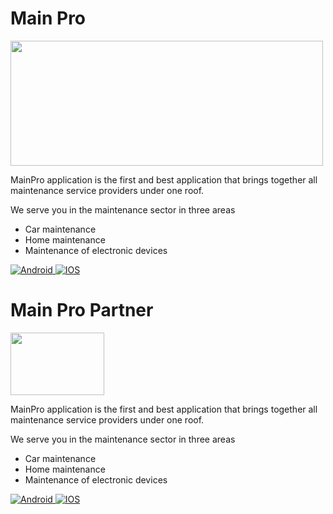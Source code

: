 
# Main Pro

<div>
<img src="https://lh3.googleusercontent.com/J7O37ylnhGvo6M70_TLuRPhmAqMxy62BcEGQk_Akk9u8nfUT8DUmzQgD0kZGr9AGWrwY" width="500" height="200"/>
</div>

MainPro application is the first and best application that brings together all maintenance service providers under one roof.

We serve you in the maintenance sector in three areas

- Car maintenance
- Home maintenance
- Maintenance of electronic devices

<div id="badges">
  <a href= "https://play.google.com/store/apps/details?id=com.Musllaha">
    <img src="https://img.shields.io/badge/android-grey?style=for-the-badge&logo=android&logoColor=white" alt="Android"/>
  </a>
  <a href= "https://apps.apple.com/us/app/main-pro-%D9%85%D8%A7%D9%8A%D9%86-%D8%A8%D8%B1%D9%88/id1582292480">
    <img src="https://img.shields.io/badge/iphone-blue?style=for-the-badge&logo=apple&logoColor=white" alt="IOS"/>
  </a>
</div>



# Main Pro Partner

<div>
<img src="https://is3-ssl.mzstatic.com/image/thumb/Purple112/v4/cd/ad/33/cdad33c7-58cf-3f4f-74dd-ca90e9bff9ba/AppIcon-1x_U007emarketing-0-10-0-0-85-220.png/460x0w.webp" width="150" height="100"/>
</div>

MainPro application is the first and best application that brings together all maintenance service providers under one roof.

We serve you in the maintenance sector in three areas

- Car maintenance
- Home maintenance
- Maintenance of electronic devices

<div id="badges">
  <a href= "https://play.google.com/store/apps/details?id=com.musllah.musullahservice">
    <img src="https://img.shields.io/badge/android-grey?style=for-the-badge&logo=android&logoColor=white" alt="Android"/>
  </a>
  <a href= "https://apps.apple.com/us/app/main-pro-partner-%D8%B4%D8%B1%D9%8A%D9%83-%D9%85%D8%A7%D9%8A%D9%86-%D8%A8%D8%B1%D9%88/id1576702076">
    <img src="https://img.shields.io/badge/iphone-blue?style=for-the-badge&logo=apple&logoColor=white" alt="IOS"/>
  </a>
</div>
